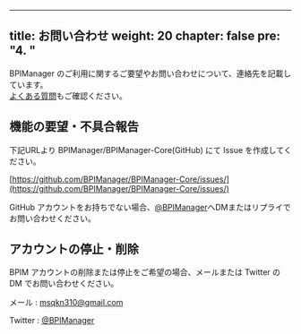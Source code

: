 
---
title: お問い合わせ
weight: 20
chapter: false
pre: "<b>4. </b>"
---

BPIManager のご利用に関するご要望やお問い合わせについて、連絡先を記載しています。  
[よくある質問](/other/faq/)もご確認ください。

## 機能の要望・不具合報告

下記URLより BPIManager/BPIManager-Core(GitHub) にて Issue を作成してください。  

[https://github.com/BPIManager/BPIManager-Core/issues/](https://github.com/BPIManager/BPIManager-Core/issues/)

GitHub アカウントをお持ちでない場合、[@BPIManager](https://twitter.com/BPIManager)へDMまたはリプライでお問い合わせください。

## アカウントの停止・削除

BPIM アカウントの削除または停止をご希望の場合、メールまたは Twitter の DM でお問い合わせください。

メール : msqkn310@gmail.com

Twitter : [@BPIManager](https://twitter.com/BPIManager)
